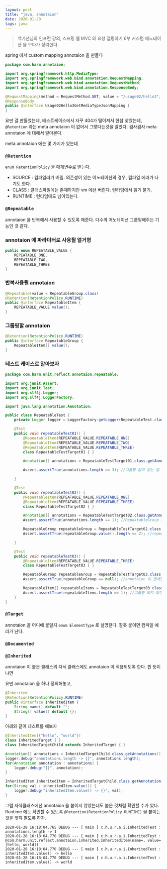 ```yaml
---
layout: post
title: "java, annotaion"
date: 2020-01-20
tags: java
---
```


> 백기선님의 인프런 강의, 스프링 웹 MVC 의 요청 맵핑하기 6부 커스텀 애노테이션 을 보다가 정리한다.


spring 에서 custom mapping annotaion 을 만들다

``` java
package com.harm.annotaion;

import org.springframework.http.MediaType;
import org.springframework.web.bind.annotation.RequestMapping;
import org.springframework.web.bind.annotation.RequestMethod;
import org.springframework.web.bind.annotation.ResponseBody;

@RequestMapping(method = RequestMethod.GET, value = "/usage02/hello3", consumes = MediaType.APPLICATION_JSON_UTF8_VALUE)
@ResponseBody
public @interface Usage02Hello3GetMediaTypeJsonMapping {
}
```

요딴 걸 만들었는데, 테스트케이스에서 자꾸 404가 떨어져서 한참 찾았는데, `@Retention` 라는 meta annotaion 이 없어서 그렇다는것을 알았다. 겸사겸사 meta annotaion 에 대해서 알아본다.

meta annotaion 에는 몇 가지가 있는데

### `@Retention`

`enum RetentionPolicy` 을 매개변수로 받는다.
- SOURCE : 컴파일러가 버림. 의존성이 있는 어노테이션의 경우, 컴파일 에러가 나기도 한다.
- CLASS : 클래스파일에는 존재하지만 vm 에선 버린다. 런타임에서 읽기 불가.
- RUNTIME : 런타임에도 남아있는다.

### `@Repeatable`

annotaion 을 반복해서 사용할 수 있도록 해준다. 다수의 어노테이션 그룹핑해주는 기능인 것 같다.

### annotaion 에 파라미터로 사용될 열거형
```java
public enum REPEATABLE_VALUE {
    REPEATABLE_ONE,
    REPEATABLE_TWO,
    REPEATABLE_THREE
}
```

### 반복사용될 annotaion

```java
@Repeatable(value = RepeatableGroup.class)
@Retention(RetentionPolicy.RUNTIME)
public @interface RepeatableItem {
    REPEATABLE_VALUE value();
}
```

### 그룹핑할 annotaion

```java
@Retention(RetentionPolicy.RUNTIME)
public @interface RepeatableGroup {
    RepeatableItem[] value();
}
```

### 테스트 케이스로 알아보자

```java
package com.harm.unit.reflect.annotaion.repeatable;

import org.junit.Assert;
import org.junit.Test;
import org.slf4j.Logger;
import org.slf4j.LoggerFactory;

import java.lang.annotation.Annotation;

public class RepeatableTest {
    private Logger logger = LoggerFactory.getLogger(RepeatableTest.class);

    @Test
    public void repeatableTest01() {
        @RepeatableItem(REPEATABLE_VALUE.REPEATABLE_ONE)
        @RepeatableItem(REPEATABLE_VALUE.REPEATABLE_TWO)
        @RepeatableItem(REPEATABLE_VALUE.REPEATABLE_THREE)
        class RepeatableTestTarget01 { }

        Annotation[] annotations = RepeatableTestTarget01.class.getAnnotationsByType(RepeatableItem.class);

        Assert.assertTrue(annotations.length == 3); //그룹핑 없이 읽는 법

    }

    @Test
    public void repeatableTest02() {
        @RepeatableItem(REPEATABLE_VALUE.REPEATABLE_ONE)
        @RepeatableItem(REPEATABLE_VALUE.REPEATABLE_THREE)
        class RepeatableTestTarget02 { }

        Annotation[] annotations = RepeatableTestTarget02.class.getAnnotations();
        Assert.assertTrue(annotations.length == 1); //RepeatableGroup 1 그룹핑된 annotaion 한개가 나온다.

        RepeatableGroup repeatableGroup = RepeatableTestTarget02.class.getAnnotation(RepeatableGroup.class);
        Assert.assertTrue(repeatableGroup.value().length == 2); //repeatableGroup values 2 이렇게 읽을 수 있다.

    }

    @Test
    public void repeatableTest03() {
        @RepeatableItem(REPEATABLE_VALUE.REPEATABLE_THREE)
        class RepeatableTestTarget03 { }

        RepeatableGroup repeatableGroup = RepeatableTestTarget03.class.getAnnotation(RepeatableGroup.class);
        Assert.assertTrue(repeatableGroup == null); //annotaion 이 한개면 그룹핑이 안된다.

        RepeatableItem[] repeatableItems = RepeatableTestTarget03.class.getAnnotationsByType(RepeatableItem.class);
        Assert.assertTrue(repeatableItems.length == 1); //그룹핑 되지 않아도 읽을 수 있도록 RepeatableItem 에 @Retention(RetentionPolicy.RUNTIME) 을 붙이도록 하자.
    }
}
```

### `@Target`

annotaion 을 어디에 붙일지 `enum ElementType` 로 설명한다. 잘못 붙이면 컴파일 에러가 난다.


### `@Documented`

### `@Inherited`

annotaion 이 붙은 클래스의 자식 클래스에도 annotaion 이 적용되도록 한다. 뭔 뜻이냐면

요딴 annotaion 을 하나 정의해놓고,

``` java
@Inherited
@Retention(RetentionPolicy.RUNTIME)
public @interface InheritedItem {
    String name() default "";
    String[] value() default {};
}
```

아래와 같이 테스트를 해보자

``` java
@InheritedItem({"hello", "world"})
class InheritedTarget { }
class InheritedTargetChild extends InheritedTarget { }

Annotation[] annotations = InheritedTargetChild.class.getAnnotations();
logger.debug("annotations.length -> {}", annotations.length);
for(Annotation annotation : annotations) {
    logger.debug("{}", annotation);
}

InheritedItem inheritedItem = InheritedTargetChild.class.getAnnotation(InheritedItem.class);
for(String val : inheritedItem.value()) {
    logger.debug("inheritedItem.value() -> {}", val);
}
```

그럼 자식클래스에선 annotaion 을 붙이지 않았는데도 붙은 것처럼 확인할 수가 있다. Runtime 에도 확인할 수 있도록 `@Retention(RetentionPolicy.RUNTIME)` 을 붙이는 것을 잊지 말도록 하자.
``` shell
2020-01-28 16:18:04.765 DEBUG --- [ main ] c.h.u.r.a.i.InheritedTest : annotations.length -> 1
2020-01-28 16:18:04.770 DEBUG --- [ main ] c.h.u.r.a.i.InheritedTest : @com.harm.unit.reflect.annotaion.inherited.InheritedItem(name=, value=[hello, world])
2020-01-28 16:18:04.770 DEBUG --- [ main ] c.h.u.r.a.i.InheritedTest : inheritedItem.value() -> hello
2020-01-28 16:18:04.770 DEBUG --- [ main ] c.h.u.r.a.i.InheritedTest : inheritedItem.value() -> world
```
